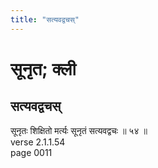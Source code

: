 ```yaml
---
title: "सत्यवद्वचस्"
---
```


# सूनृत; क्ली
## सत्यवद्वचस्
सूनृतः शिक्षितो मर्त्यः सूनृतं सत्यवद्वचः ॥ ५४ ॥<br />verse 2.1.1.54<br />page 0011

